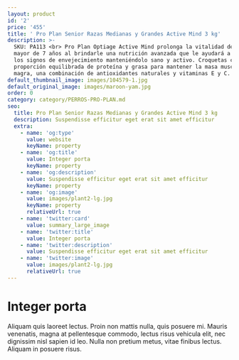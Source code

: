 ```yaml
---
layout: product
id: '2'
price: '455'
title: ' Pro Plan Senior Razas Medianas y Grandes Active Mind 3 kg'
description: >-
  SKU: PA113 <br> Pro Plan Optiage Active Mind prolonga la vitalidad de tu perro
  mayor de 7 años al brindarle una nutrición avanzada que le ayudará a retrasar
  los signos de envejecimiento manteniéndolo sano y activo. Croquetas con una
  proporción equilibrada de proteína y grasa para mantener la masa muscular
  magra, una combinación de antioxidantes naturales y vitaminas E y C.
default_thumbnail_image: images/104579-1.jpg
default_original_image: images/maroon-yam.jpg
order: 0
category: category/PERROS-PRO-PLAN.md
seo:
  title: Pro Plan Senior Razas Medianas y Grandes Active Mind 3 kg
  description: Suspendisse efficitur eget erat sit amet efficitur
  extra:
    - name: 'og:type'
      value: website
      keyName: property
    - name: 'og:title'
      value: Integer porta
      keyName: property
    - name: 'og:description'
      value: Suspendisse efficitur eget erat sit amet efficitur
      keyName: property
    - name: 'og:image'
      value: images/plant2-lg.jpg
      keyName: property
      relativeUrl: true
    - name: 'twitter:card'
      value: summary_large_image
    - name: 'twitter:title'
      value: Integer porta
    - name: 'twitter:description'
      value: Suspendisse efficitur eget erat sit amet efficitur
    - name: 'twitter:image'
      value: images/plant2-lg.jpg
      relativeUrl: true
---
```


# Integer porta

Aliquam quis laoreet lectus. Proin non mattis nulla, quis posuere mi. Mauris venenatis, magna at pellentesque commodo, lectus risus vehicula elit, nec dignissim nisl sapien id leo. Nulla non pretium metus, vitae finibus lectus. Aliquam in posuere risus.